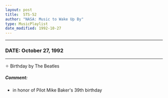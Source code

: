 ```yaml
---
layout: post
title:  STS-52
author: "NASA: Music to Wake Up By"
type: MusicPlaylist
date_modified: 1992-10-27
---
```


----
### DATE: October 27, 1992
----
✧ Birthday by The Beatles

##### Comment:
* in honor of Pilot Mike Baker's 39th birthday
